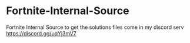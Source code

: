 # Fortnite-Internal-Source
Fortnite Internal Source to get the solutions files come in my discord serv https://discord.gg/uqYj3mV7
